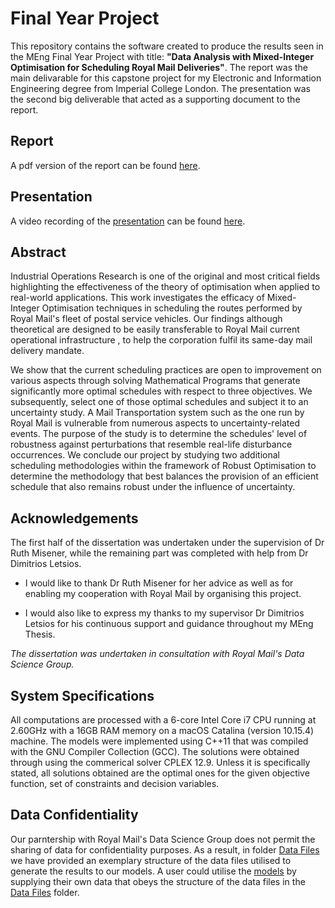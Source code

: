 # Final Year Project

This repository contains the software created to produce the results seen in the MEng Final Year Project with title: **"Data Analysis with Mixed-Integer Optimisation for Scheduling Royal Mail Deliveries"**. The report was the main delivarable for this capstone project for my Electronic and Information Engineering degree from Imperial College London. The presentation was the second big deliverable that acted as a supporting document to the report.

## Report
A pdf version of the report can be found [here](Report/final_report.pdf).

## Presentation
A video recording of the [presentation](Presentation/slides_pdf.pdf) can be found [here](https://drive.google.com/file/d/1nsZAzNGbp6vyK989YXSHSLXST2vk3n8o/view?usp=sharing).

## Abstract
Industrial Operations Research is one of the original and most critical fields highlighting the effectiveness of the theory of optimisation when applied to real-world applications. This work investigates the efficacy of Mixed-Integer Optimisation techniques in scheduling the routes performed by Royal Mail's fleet of postal service vehicles. Our findings although theoretical are designed to be easily transferable to Royal Mail current operational infrastructure , to help the corporation fulfil its same-day mail delivery mandate. 

We show that the current scheduling practices are open to improvement on various aspects through solving Mathematical Programs that generate significantly more optimal schedules with respect to three objectives. We subsequently, select one of those optimal schedules and subject it to an uncertainty study. A Mail Transportation system such as the one run by Royal Mail is vulnerable from numerous aspects to uncertainty-related events. The purpose of the study is to determine the schedules' level of robustness against perturbations that resemble real-life disturbance occurrences. We conclude our project by studying two additional scheduling methodologies within the framework of Robust Optimisation to determine the methodology that best balances the provision of an efficient schedule that also remains robust under the influence of uncertainty.

## Acknowledgements
The first half of the dissertation was undertaken under the supervision of Dr Ruth Misener, while the remaining part was completed with help from Dr Dimitrios Letsios.

 - I would like to thank Dr Ruth Misener for her advice as well as for enabling my cooperation with Royal Mail by organising this project. 

 - I would also like to express my thanks to my supervisor Dr Dimitrios Letsios for his continuous support and guidance throughout my MEng Thesis.

*The dissertation was undertaken in consultation with Royal Mail's Data Science Group.*

## System Specifications
All computations are processed with a 6-core Intel Core i7 CPU running at 2.60GHz with a 16GB RAM memory on a macOS Catalina (version 10.15.4) machine. The models were implemented using C++11 that was compiled with the GNU Compiler Collection (GCC). The solutions were obtained through using the commerical solver CPLEX 12.9. Unless it is specifically stated, all solutions obtained are the optimal ones for the given objective function, set of constraints and decision variables.   

## Data Confidentiality
Our parntership with Royal Mail's Data Science Group does not permit the sharing of data for confidentiality purposes. As a result, in folder [Data Files](Software/Data_Files_Example) we have provided an exemplary structure of the data files utilised to generate the results to our models. A user could utilise the [models](Software/Models) by supplying their own data that obeys the structure of the data files in the [Data Files](Software/Data_Files_Example) folder.

